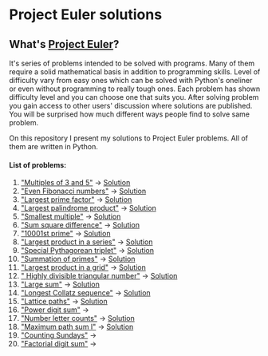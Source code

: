 # Project Euler solutions

## What's [Project Euler](https://projecteuler.net/)?
It's series of problems intended to be solved with programs. Many of them require a solid mathematical basis in addition to programming skills. Level of difficulty vary from easy ones which can be solved with Python's oneliner or even without programming to really tough ones. Each problem has shown difficulty level and you can choose one that suits you. After solving problem you gain access to other users' discussion where solutions are published. You will be surprised how much different ways people find to solve same problem.

On this repository I present my solutions to Project Euler problems. All of them are written in Python.

#### List of problems:
1. ["Multiples of 3 and 5"](./Problems/Problem01.pdf) &rarr; [Solution](./Solutions/ProjectEuler_01.py)
1. ["Even Fibonacci numbers"](./Problems/Problem02.pdf) &rarr; [Solution](./Solutions/ProjectEuler_02.py)
1. ["Largest prime factor"](./Problems/Problem03.pdf) &rarr; [Solution](./Solutions/ProjectEuler_03.py)
1. ["Largest palindrome product"](./Problems/Problem04.pdf) &rarr; [Solution](./Solutions/ProjectEuler_04.py)
1. ["Smallest multiple"](./Problems/Problem05.pdf) &rarr; [Solution](./Solutions/ProjectEuler_05.py)
1. ["Sum square difference"](./Problems/Problem06.pdf) &rarr; [Solution](./Solutions/ProjectEuler_06.py)
1. ["10001st prime"](./Problems/Problem07.pdf) &rarr; [Solution](./Solutions/ProjectEuler_07.py)
1. ["Largest product in a series"](./Problems/Problem08.pdf) &rarr; [Solution](./Solutions/ProjectEuler_08.py)
1. ["Special Pythagorean triplet"](./Problems/Problem09.pdf) &rarr; [Solution](./Solutions/ProjectEuler_09.py)
1. ["Summation of primes"](./Problems/Problem10.pdf) &rarr; [Solution](./Solutions/ProjectEuler_10.py)
1. ["Largest product in a grid"](./Problems/Problem11.pdf) &rarr; [Solution](./Solutions/ProjectEuler_11.py)
1. ["	Highly divisible triangular number"](./Problems/Problem12.pdf) &rarr; [Solution](./Solutions/ProjectEuler_12.py)
1. ["Large sum"](./Problems/Problem13.pdf) &rarr; [Solution](./Solutions/ProjectEuler_13.py)
1. ["Longest Collatz sequence"](./Problems/Problem14.pdf) &rarr; [Solution](./Solutions/ProjectEuler_14.py)
1. ["Lattice paths"](./Problems/Problem15.pdf) &rarr; [Solution](./Solutions/ProjectEuler_15.py)
1. ["Power digit sum"](./Problems/Problem16.pdf) &rarr;
1. ["Number letter counts"](./Problems/Problem17.pdf) &rarr; [Solution](./Solutions/ProjectEuler_17.py)
1. ["Maximum path sum I"](./Problems/Problem18.pdf) &rarr; [Solution](./Solutions/ProjectEuler_18.py)
1. ["Counting Sundays"](./Problems/Problem19.pdf) &rarr;
1. ["Factorial digit sum"](./Problems/Problem20.pdf) &rarr;
